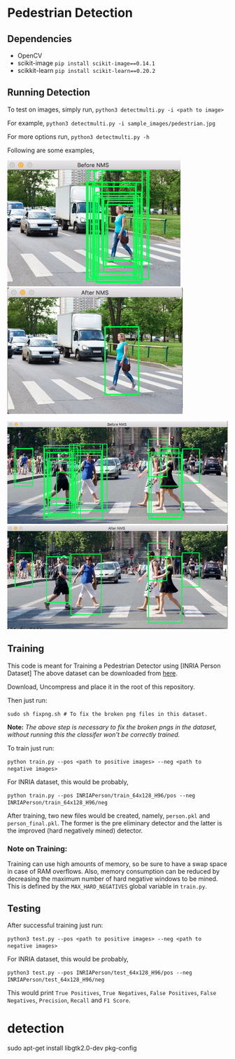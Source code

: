 # Pedestrian Detection

## Dependencies

* OpenCV
* scikit-image ```pip install scikit-image==0.14.1```
* scikkit-learn ```pip install scikit-learn==0.20.2```

## Running Detection

To test on images, simply run, `python3 detectmulti.py -i <path to image>`

For example, `python3 detectmulti.py -i sample_images/pedestrian.jpg`


For more options run, `python3 detectmulti.py -h`

Following are some examples,

![Pedestrian](.readme_images/before_nms1.png?raw=true "Sample Results")
![Pedestrian](.readme_images/after_nms1.png?raw=true "Sample Results")

![Pedestrian](.readme_images/before_nms2.png?raw=true "Sample Results")
![Pedestrian](.readme_images/after_nms2.png?raw=true "Sample Results")


## Training
This code is meant for Training a Pedestrian Detector using [INRIA Person Dataset] 
The above dataset can be downloaded from [here](https://drive.google.com/file/d/14GD_pBpBsprPiZlkmtXN_y5K72To16if/view?usp=sharing).

Download, Uncompress and place it in the root of this repository.

Then just run:
```
sudo sh fixpng.sh # To fix the broken png files in this dataset.
```
**Note:** *The above step is necessary to fix the broken pngs in the dataset, without running this the classifer won't be correctly trained.*

To train just run:
```
python train.py --pos <path to positive images> --neg <path to negative images>
```
For INRIA dataset, this would be probably,
```
python train.py --pos INRIAPerson/train_64x128_H96/pos --neg INRIAPerson/train_64x128_H96/neg
```

After training, two new files would be created, namely, `person.pkl` and `person_final.pkl`. The former is the pre eliminary detector and the latter is the improved (hard negatively mined) detector.

### Note on Training:
Training can use high amounts of memory, so be sure to have a swap space in case of RAM overflows. Also, memory consumption can be reduced by decreasing the maximum number of hard negative windows to be mined. This is defined by the `MAX_HARD_NEGATIVES` global variable in `train.py`.


## Testing
After successful training just run:
```
python3 test.py --pos <path to positive images> --neg <path to negative images>
```
For INRIA dataset, this would be probably,
```
python3 test.py --pos INRIAPerson/test_64x128_H96/pos --neg INRIAPerson/test_64x128_H96/neg
```

This would print `True Positives`, `True Negatives`, `False Positives`, `False Negatives`, `Precision`, `Recall` and `F1 Score`.
# detection
sudo apt-get install libgtk2.0-dev pkg-config
